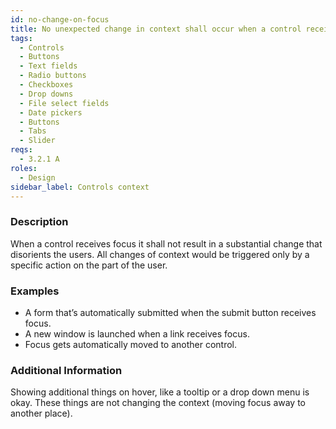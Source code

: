 ```yaml
---
id: no-change-on-focus
title: No unexpected change in context shall occur when a control receives focus
tags:
  - Controls
  - Buttons
  - Text fields
  - Radio buttons
  - Checkboxes
  - Drop downs
  - File select fields
  - Date pickers
  - Buttons
  - Tabs
  - Slider
reqs:
  - 3.2.1 A
roles:
  - Design
sidebar_label: Controls context
---
```


### Description

When a control receives focus it shall not result in a substantial change that disorients the users. All changes of context would be triggered only by a specific action on the part of the user.

### Examples

- A form that’s automatically submitted when the submit button receives focus.
- A new window is launched when a link receives focus.
- Focus gets automatically moved to another control.

### Additional Information

Showing additional things on hover, like a tooltip or a drop down menu is okay. These things are not changing the context (moving focus away to another place).
